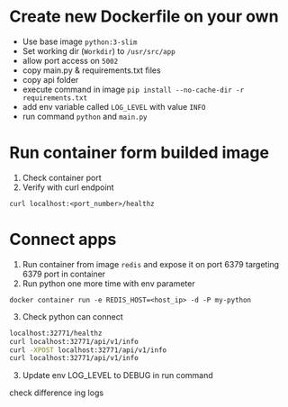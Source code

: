 # Create new Dockerfile on your own 

- Use base image `python:3-slim`
- Set working dir (`Workdir`) to `/usr/src/app`
- allow port access on `5002`
- copy main.py & requirements.txt files
- copy api folder
- execute command in image `pip install --no-cache-dir -r requirements.txt`
- add env variable called `LOG_LEVEL` with value `INFO`
- run command `python` and `main.py`

# Run container form builded image
1. Check container port
2. Verify with curl endpoint

`curl localhost:<port_number>/healthz`

# Connect apps

1. Run container from image `redis` and expose it on port 6379 targeting 6379 port in container
2. Run python one more time with env parameter

`docker container run -e REDIS_HOST=<host_ip> -d -P my-python`

3. Check python can connect

```sh
localhost:32771/healthz
curl localhost:32771/api/v1/info
curl -XPOST localhost:32771/api/v1/info
curl localhost:32771/api/v1/info
```

3. Update env LOG_LEVEL to DEBUG in run command


check difference ing logs

